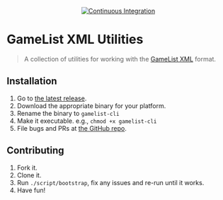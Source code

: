 <!-- markdownlint-disable MD041 -->
<p align=center>
    <a href="https://github.com/docwhat/gamelist-xml-util/actions/workflows/ci.yaml">
        <img src="https://github.com/docwhat/gamelist-xml-util/actions/workflows/ci.yaml/badge.svg" alt="Continuous Integration" />
    </a>
</p>

# GameList XML Utilities

> A collection of utilities for working with the [GameList XML](https://github.com/Aloshi/EmulationStation/blob/unstable/GAMELISTS.md) format.

## Installation

1. Go to [the latest release](https://github.com/docwhat/gamelist-xml-util/releases/latest).
1. Download the appropriate binary for your platform.
1. Rename the binary to `gamelist-cli`
1. Make it executable. e.g., `chmod +x gamelist-cli`
1. File bugs and PRs at [the GitHub repo](https://github.com/docwhat/gamelist-xml-util).

## Contributing

1. Fork it.
2. Clone it.
3. Run `./script/bootstrap`, fix any issues and re-run until it works.
4. Have fun!
